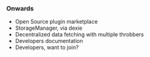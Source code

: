 ###  Onwards

- Open Source plugin marketplace
- StorageManager, via dexie
- Decentralized data fetching with multiple throbbers
- Developers documentation
- Developers, want to join?
